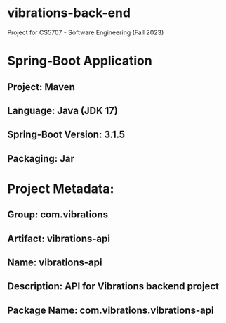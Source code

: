 # vibrations-back-end
Project for CS5707 - Software Engineering (Fall 2023)

# Spring-Boot Application
## Project: Maven
## Language: Java (JDK 17)
## Spring-Boot Version: 3.1.5
## Packaging: Jar

# Project Metadata:
## Group: com.vibrations
## Artifact: vibrations-api
## Name: vibrations-api
## Description: API for Vibrations backend project
## Package Name: com.vibrations.vibrations-api

